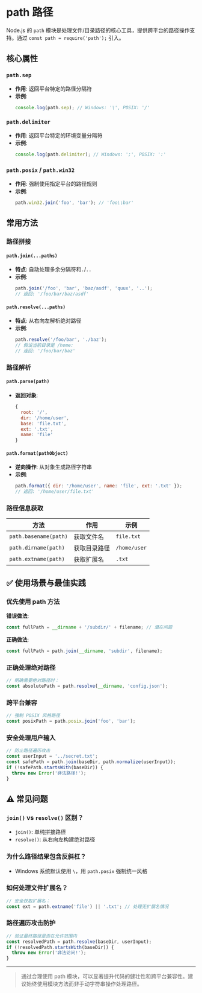 # path 路径

Node.js 的 `path` 模块是处理文件/目录路径的核心工具，提供跨平台的路径操作支持。通过 `const path = require('path');` 引入。

## 核心属性

### `path.sep`
- **作用**: 返回平台特定的路径分隔符
- **示例**:
  ```js
  console.log(path.sep); // Windows: '\', POSIX: '/'
  ```

### `path.delimiter`
- **作用**: 返回平台特定的环境变量分隔符
- **示例**:
  ```js
  console.log(path.delimiter); // Windows: ';', POSIX: ':'
  ```

### `path.posix` / `path.win32`
- **作用**: 强制使用指定平台的路径规则
- **示例**:
  ```js
  path.win32.join('foo', 'bar'); // 'foo\\bar'
  ```

## 常用方法

### 路径拼接
#### `path.join(...paths)`
- **特点**: 自动处理多余分隔符和`.`/`..`
- **示例**:
  ```js
  path.join('/foo', 'bar', 'baz/asdf', 'quux', '..');
  // 返回: '/foo/bar/baz/asdf'
  ```

#### `path.resolve(...paths)`
- **特点**: 从右向左解析绝对路径
- **示例**:
  ```js
  path.resolve('/foo/bar', './baz');
  // 假设当前目录是 /home:
  // 返回: '/foo/bar/baz'
  ```

### 路径解析
#### `path.parse(path)`
- **返回对象**:
  ```js
  {
    root: '/',
    dir: '/home/user',
    base: 'file.txt',
    ext: '.txt',
    name: 'file'
  }
  ```

#### `path.format(pathObject)`
- **逆向操作**: 从对象生成路径字符串
- **示例**:
  ```js
  path.format({ dir: '/home/user', name: 'file', ext: '.txt' });
  // 返回: '/home/user/file.txt'
  ```

### 路径信息获取
| 方法                  | 作用         | 示例         |
| --------------------- | ------------ | ------------ |
| `path.basename(path)` | 获取文件名   | `file.txt`   |
| `path.dirname(path)`  | 获取目录路径 | `/home/user` |
| `path.extname(path)`  | 获取扩展名   | `.txt`       |

## ✅ 使用场景与最佳实践

### 优先使用 path 方法
**错误做法**:
```js
const fullPath = __dirname + '/subdir/' + filename; // 潜在问题
```

**正确做法**:
```js
const fullPath = path.join(__dirname, 'subdir', filename);
```

### 正确处理绝对路径
```js
// 明确需要绝对路径时：
const absolutePath = path.resolve(__dirname, 'config.json');
```

### 跨平台兼容
```js
// 强制 POSIX 风格路径
const posixPath = path.posix.join('foo', 'bar');
```

### 安全处理用户输入
```js
// 防止路径遍历攻击
const userInput = '../secret.txt';
const safePath = path.join(baseDir, path.normalize(userInput));
if (!safePath.startsWith(baseDir)) {
  throw new Error('非法路径!');
}
```

## ⚠️ 常见问题

### `join()` vs `resolve()` 区别？
- `join()`: 单纯拼接路径
- `resolve()`: 从右向左构建绝对路径

### 为什么路径结果包含反斜杠？
- Windows 系统默认使用 `\`，用 `path.posix` 强制统一风格

### 如何处理文件扩展名？
```js
// 安全获取扩展名：
const ext = path.extname('file') || '.txt'; // 处理无扩展名情况
```

### 路径遍历攻击防护
```js
// 验证最终路径是否在允许范围内
const resolvedPath = path.resolve(baseDir, userInput);
if (!resolvedPath.startsWith(baseDir)) {
  throw new Error('非法访问!');
}
```

---

> 通过合理使用 path 模块，可以显著提升代码的健壮性和跨平台兼容性。建议始终使用模块方法而非手动字符串操作处理路径。
